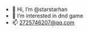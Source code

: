 - 👋 Hi, I’m @starstarhan
- 👀 I’m interested in dnd game
- 📫 2725746207@qq.com
<!---
starstarhan/starstarhan is a ✨ special ✨ repository because its `README.md` (this file) appears on your GitHub profile.
You can click the Preview link to take a look at your changes.
--->
